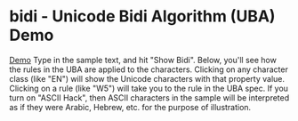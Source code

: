 # bidi - Unicode Bidi Algorithm (UBA) Demo

[Demo](http://unicode.org/cldr/utility/bidi.jsp)
Type in the sample text, and hit "Show Bidi". Below, you'll see how the rules in
the UBA are applied to the characters. Clicking on any character class (like
"EN") will show the Unicode characters with that property value. Clicking on a
rule (like "W5") will take you to the rule in the UBA spec.
If you turn on "ASCII Hack", then ASCII characters in the sample will be
interpreted as if they were Arabic, Hebrew, etc. for the purpose of
illustration.
